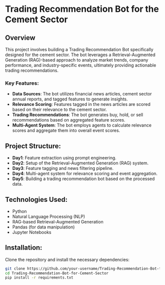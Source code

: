 # Trading Recommendation Bot for the Cement Sector

## Overview
This project involves building a Trading Recommendation Bot specifically designed for the cement sector. The bot leverages a Retrieval-Augmented Generation (RAG)-based approach to analyze market trends, company performance, and industry-specific events, ultimately providing actionable trading recommendations.

### Key Features:
- **Data Sources**: The bot utilizes financial news articles, cement sector annual reports, and tagged features to generate insights.
- **Relevance Scoring**: Features tagged in the news articles are scored based on their relevance to the cement sector.
- **Trading Recommendations**: The bot generates buy, hold, or sell recommendations based on aggregated feature scores.
- **Multi-Agent System**: The bot employs agents to calculate relevance scores and aggregate them into overall event scores.

## Project Structure:
- **Day1**: Feature extraction using prompt engineering.
- **Day2**: Setup of the Retrieval-Augmented Generation (RAG) system.
- **Day3**: Feature tagging and news filtering pipeline.
- **Day4**: Multi-agent system for relevance scoring and event aggregation.
- **Day5**: Building a trading recommendation bot based on the processed data.

## Technologies Used:
- Python
- Natural Language Processing (NLP)
- RAG-based Retrieval-Augmented Generation
- Pandas (for data manipulation)
- Jupyter Notebooks

## Installation:
Clone the repository and install the necessary dependencies:
```bash
git clone https://github.com/your-username/Trading-Recommendation-Bot-for-Cement-Sector.git
cd Trading-Recommendation-Bot-for-Cement-Sector
pip install -r requirements.txt
